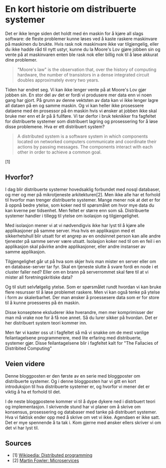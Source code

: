 # En kort historie om distribuerte systemer
Det er ikke lenge siden det holdt med én maskin for å kjøre all slags software:
de fleste problemer kunne løses ved å kaste raskere maskinvare på maskinen du brukte.
Hvis rask nok maskinvare ikke var tilgjengelig, eller du ikke hadde råd til nytt ustyr,
kunne du la Moore's Lov gjøre jobben sin og vente på at maskinvaren enten ble rask nok eller billig
nok til å løse akkurat dine problemer.

> "Moore's law" is the observation that, over the history of computing hardware,
> the number of transistors in a dense integrated circuit doubles
> approximately every two years.

Tiden har endret seg. Vi kan ikke lenger vente på at Moore's Lov gjør jobben sin.
En stor del av det er fordi vi produsere mer data enn vi noen gang har gjort.
På grunn av denne vektsten av data kan vi ikke lenger lagre all dataen på en og samme maskin.
Og vi kan heller ikke prosessere dataene med én prosessor på én maskin hvis vi ønsker at jobben
ikke skal bruke mer enn et år på å fullføre. Vi tar derfor i bruk teknikker fra fagfeltet for
distribuerte systemer som distribuert lagring og prosessering for å løse disse problemene.
Hva er ett distribuert system?

> A distributed system is a software system in which components located on networked
> computers communicate and coordinate their actions by passing messages. The components
> interact with each other in order to achieve a common goal.

[1]  

## Hvorfor?
I dag blir distribuerte systemer hovedsaklig forbundet med nosql databaser, og mer og mer på
mikrotjeneste arkitekturen[2]. Men ikke alle har et forhold
til hvorfor man trenger distribuerte systemer. Mange mener nok at det er for å oppnå
bedre ytelse, som koker ned til spørsmålet om hvor mye data du kan kverne per tidsenhet.
Men feltet er større enn som så.
Distribuerte systemer handler i tillegg til ytelse om isolasjon og tilgjengelighet. 

Med isolasjon mener vi at vi nødvendigvis ikke har lyst til å kjøre alle
applikasjoner på samme server. Hva hvis en applikasjon med et sikkerhetshull blir
utsatt for et angrep av en ondsinnet person kan alle andre tjenester på samme server være utsatt.
Isolasjon koker ned til om en feil i en applikasjon skal påvirke andre applikasjoner,
eller andre instanser av samme applikasjon. 

Tilgjengelighet går ut på hva som skjer hvis man mister en server eller om en
database-server tar fyr. Skal en tjeneste slutte å svare fordi en node i et cluster
faller ned? Eller om en brann på serverrommet skal føre til at vi mister all foretningskritiske data?

Og til slutt selvfølgelig ytelse. Som er spørsmålet rundt hvordan
vi kan bruke flere resursser til å løse problemet raskere. Men vi kan også tenke på ytelse
i form av skalerbarhet. Der man ønsker å proessesere data som er for store til å kunne 
proesseres på én maskin.

Disse konseptene eksluderer ikke hverandre, men mer komprimisser der man må vrake noe for å få
noe annet. Så du lurer sikker på hvordan. Det er her distribuert system teori kommer inn.

Men før vi kaster oss ut i fagfeltet så må vi snakke om
de mest vanlige feilantagelsene programmerere, med lite erfaring med distribuerte,
systemer gjør. Disse feilantagelsene blir i fagfeltet kalt for
"The Fallacies of Distribited Computing"

## Veien videre
Denne bloggposten er den første av en serie med bloggposter om distribuerte systemer.
Og i denne bloggposten har vi gitt en kort introduksjon til hva distribuerte
systemer er, og hvorfor vi mener det er viktig å ha et forhold til det.

I de neste bloggpostene kommer vi til å dype dykere ned i distrbuert teori og implementasjon.
I skrivende stund har vi planer om å skrive om konsensus, prosessering og databaser med tanke på distribuert systemer.
Hva vi faktisk ender opp med å skrive om vet vi ikke.
Agendaen er ikke satt. Det er mye spennende å ta tak i.
Kom gjerne med ønsker ellers skriver vi om det vi har lyst til.

## Sources
* [1] [Wikipedia: Distributed programming](http://en.wikipedia.org/wiki/Distributed_computing)
* [2] [Martin Fowler: Microservices](http://martinfowler.com/articles/microservices.html)
